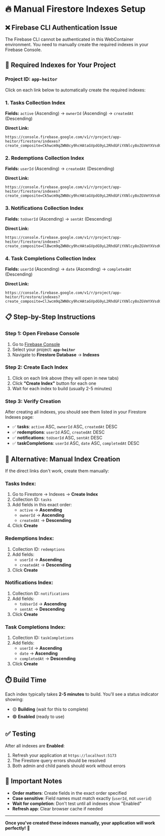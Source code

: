 # 🔥 Manual Firestore Indexes Setup

## ❌ Firebase CLI Authentication Issue

The Firebase CLI cannot be authenticated in this WebContainer environment. You need to manually create the required indexes in your Firebase Console.

## 🎯 Required Indexes for Your Project

### **Project ID:** `app-heitor`

Click on each link below to automatically create the required indexes:

### 1. **Tasks Collection Index**
**Fields:** `active` (Ascending) → `ownerId` (Ascending) → `createdAt` (Descending)

**Direct Link:**
```
https://console.firebase.google.com/v1/r/project/app-heitor/firestore/indexes?create_composite=Ckhwcm9qZWN0cy9hcHAtaGVpdG9yL2RhdGFiYXNlcy8oZGVmYXVsdCkvY29sbGVjdGlvbkdyb3Vwcy90YXNrcy9pbmRleGVzL18QARoKCgZhY3RpdmUQARoLCgdvd25lcklkEAEaDQoJY3JlYXRlZEF0EAIaDAoIX19uYW1lX18QAg
```

### 2. **Redemptions Collection Index**
**Fields:** `userId` (Ascending) → `createdAt` (Descending)

**Direct Link:**
```
https://console.firebase.google.com/v1/r/project/app-heitor/firestore/indexes?create_composite=Ck5wcm9qZWN0cy9hcHAtaGVpdG9yL2RhdGFiYXNlcy8oZGVmYXVsdCkvY29sbGVjdGlvbkdyb3Vwcy9yZWRlbXB0aW9ucy9pbmRleGVzL18QARoKCgZ1c2VySWQQARoNCgljcmVhdGVkQXQQAhoMCghfX25hbWVfXxAC
```

### 3. **Notifications Collection Index**
**Fields:** `toUserId` (Ascending) → `sentAt` (Descending)

**Direct Link:**
```
https://console.firebase.google.com/v1/r/project/app-heitor/firestore/indexes?create_composite=ClBwcm9qZWN0cy9hcHAtaGVpdG9yL2RhdGFiYXNlcy8oZGVmYXVsdCkvY29sbGVjdGlvbkdyb3Vwcy9ub3RpZmljYXRpb25zL2luZGV4ZXMvXxABGgwKCHRvVXNlcklkEAEaCgoGc2VudEF0EAIaDAoIX19uYW1lX18QAg
```

### 4. **Task Completions Collection Index**
**Fields:** `userId` (Ascending) → `date` (Ascending) → `completedAt` (Descending)

**Direct Link:**
```
https://console.firebase.google.com/v1/r/project/app-heitor/firestore/indexes?create_composite=ClJwcm9qZWN0cy9hcHAtaGVpdG9yL2RhdGFiYXNlcy8oZGVmYXVsdCkvY29sbGVjdGlvbkdyb3Vwcy90YXNrQ29tcGxldGlvbnMvaW5kZXhlcy9fEAEaCgoGdXNlcklkEAEaCAoEZGF0ZRACGg8KC2NvbXBsZXRlZEF0EAIaDAoIX19uYW1lX18QAg
```

## 📋 Step-by-Step Instructions

### **Step 1: Open Firebase Console**
1. Go to [Firebase Console](https://console.firebase.google.com/)
2. Select your project: **`app-heitor`**
3. Navigate to **Firestore Database** → **Indexes**

### **Step 2: Create Each Index**
1. Click on each link above (they will open in new tabs)
2. Click **"Create Index"** button for each one
3. Wait for each index to build (usually 2-5 minutes)

### **Step 3: Verify Creation**
After creating all indexes, you should see them listed in your Firestore Indexes page:

- ✅ **tasks**: `active` ASC, `ownerId` ASC, `createdAt` DESC
- ✅ **redemptions**: `userId` ASC, `createdAt` DESC  
- ✅ **notifications**: `toUserId` ASC, `sentAt` DESC
- ✅ **taskCompletions**: `userId` ASC, `date` ASC, `completedAt` DESC

## 🔄 Alternative: Manual Index Creation

If the direct links don't work, create them manually:

### **Tasks Index:**
1. Go to Firestore → Indexes → **Create Index**
2. Collection ID: `tasks`
3. Add fields in this exact order:
   - `active` → **Ascending**
   - `ownerId` → **Ascending** 
   - `createdAt` → **Descending**
4. Click **Create**

### **Redemptions Index:**
1. Collection ID: `redemptions`
2. Add fields:
   - `userId` → **Ascending**
   - `createdAt` → **Descending**
3. Click **Create**

### **Notifications Index:**
1. Collection ID: `notifications`
2. Add fields:
   - `toUserId` → **Ascending**
   - `sentAt` → **Descending**
3. Click **Create**

### **Task Completions Index:**
1. Collection ID: `taskCompletions`
2. Add fields:
   - `userId` → **Ascending**
   - `date` → **Ascending**
   - `completedAt` → **Descending**
3. Click **Create**

## ⏱️ Build Time

Each index typically takes **2-5 minutes** to build. You'll see a status indicator showing:
- 🟡 **Building** (wait for this to complete)
- 🟢 **Enabled** (ready to use)

## ✅ Testing

After all indexes are **Enabled**:
1. Refresh your application at `https://localhost:5173`
2. The Firestore query errors should be resolved
3. Both admin and child panels should work without errors

## 🚨 Important Notes

- **Order matters**: Create fields in the exact order specified
- **Case sensitive**: Field names must match exactly (`userId`, not `userid`)
- **Wait for completion**: Don't test until all indexes show "Enabled"
- **Refresh app**: Clear browser cache if needed

---

**Once you've created these indexes manually, your application will work perfectly!** 🎉